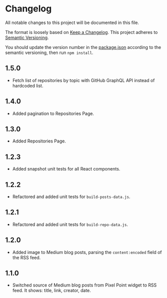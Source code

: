 # Changelog
All notable changes to this project will be documented in this file.

The format is loosely based on [Keep a Changelog](https://keepachangelog.com/en/1.0.0/).
This project adheres to [Semantic Versioning](https://semver.org/spec/v2.0.0.html).

You should update the version number in the [package.json](./package.json) according to the semantic versioning,
then run `npm install`.

## 1.5.0
- Fetch list of repositories by topic with GitHub GraphQL API instead of hardcoded list.

## 1.4.0
- Added pagination to Repositories Page.

## 1.3.0
- Added Repositories Page.

## 1.2.3
- Added snapshot unit tests for all React components.

## 1.2.2
- Refactored and added unit tests for `build-posts-data.js`.

## 1.2.1
- Refactored and added unit tests for `build-repo-data.js`.

## 1.2.0
- Added image to Medium blog posts, parsing the `content:encoded` field of the RSS feed.

## 1.1.0
- Switched source of Medium blog posts from Pixel Point widget to RSS feed. It shows: title, link, creator, date.
